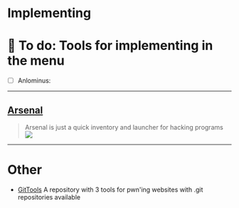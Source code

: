 # Implementing


# 📜 To do: Tools for implementing in the menu
- [ ] Anlominus:

---

## [Arsenal](https://github.com/Orange-Cyberdefense/arsenal)
  > Arsenal is just a quick inventory and launcher for hacking programs <br>
  > ![](https://github.com/Orange-Cyberdefense/arsenal/raw/master/img/arsenal.gif)
 
---

# Other
- [GitTools](https://github.com/internetwache/GitTools) A repository with 3 tools for pwn'ing websites with .git repositories available

